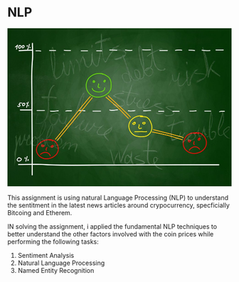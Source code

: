 # NLP
![NLP](Images/sentimental.jpeg)

This assignment is using  natural Language Processing (NLP)  to understand the sentitment in the latest news articles around crypocurrency, specficially Bitcoing and Etherem.

IN solving the assignment, i applied the  fundamental NLP techniques to better understand the other factors involved with the coin prices while performing the following tasks:
1.	Sentiment Analysis
2.	Natural Language Processing
3.	Named Entity Recognition

